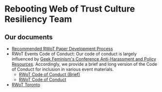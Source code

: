 # Rebooting Web of Trust Culture Resiliency Team

## Our documents

- [Recommended RWoT Paper Development Process](paper_development_process.md)
- RWoT Events Code of Conduct: Our code of conduct is largely influenced by [Geek Feminism's Conference Anti-Harassment and Policy Resources](http://geekfeminism.wikia.com/wiki/Anti-harassment_policy_resources). Accordingly, we provide a brief and long version of the Code of Conduct for inclusion in various event materials.
    - [RWoT Code of Conduct (Brief)](code_of_conduct_medium.md)
    - [RWoT Code of Conduct](code_of_conduct_long.md)
- [RWoT Toronto](rwot_toronto.md)
